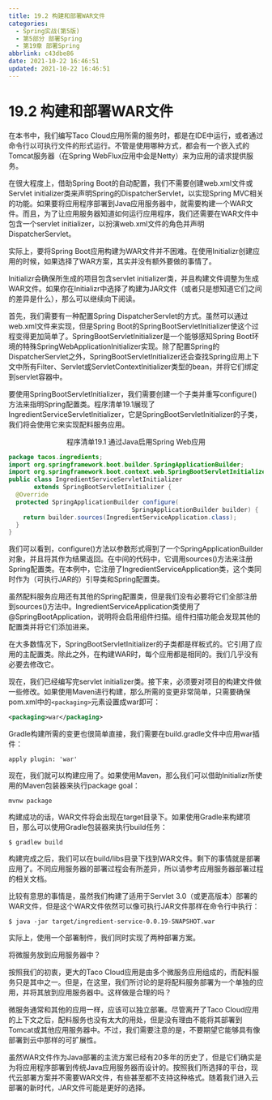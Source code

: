 ```yaml
---
title: 19.2 构建和部署WAR文件
categories:
  - Spring实战(第5版)
  - 第5部分 部署Spring
  - 第19章 部署Spring
abbrlink: c43dbe86
date: 2021-10-22 16:46:51
updated: 2021-10-22 16:46:51
---
```

# 19.2 构建和部署WAR文件

在本书中，我们编写Taco Cloud应用所需的服务时，都是在IDE中运行，或者通过命令行以可执行文件的形式运行。不管是使用哪种方式，都会有一个嵌入式的Tomcat服务器（在Spring WebFlux应用中会是Netty）来为应用的请求提供服务。

在很大程度上，借助Spring Boot的自动配置，我们不需要创建web.xml文件或Servlet initializer类来声明Spring的DispatcherServlet，以实现Spring MVC相关的功能。如果要将应用程序部署到Java应用服务器中，就需要构建一个WAR文件。而且，为了让应用服务器知道如何运行应用程序，我们还需要在WAR文件中包含一个servlet initializer，以扮演web.xml文件的角色并声明DispatcherServlet。

实际上，要将Spring Boot应用构建为WAR文件并不困难。在使用Initializr创建应用的时候，如果选择了WAR方案，其实并没有额外要做的事情了。

Initializr会确保所生成的项目包含servlet initializer类，并且构建文件调整为生成WAR文件。如果你在Initializr中选择了构建为JAR文件（或者只是想知道它们之间的差异是什么），那么可以继续向下阅读。

首先，我们需要有一种配置Spring DispatcherServlet的方式。虽然可以通过web.xml文件来实现，但是Spring Boot的SpringBootServletInitializer使这个过程变得更加简单了。SpringBootServletInitializer是一个能够感知Spring Boot环境的特殊SpringWebApplicationInitializer实现。除了配置Spring的DispatcherServlet之外，SpringBootServletInitializer还会查找Spring应用上下文中所有Filter、Servlet或ServletContextInitializer类型的bean，并将它们绑定到servlet容器中。

要使用SpringBootServletInitializer，我们需要创建一个子类并重写configure()方法来指明Spring配置类。程序清单19.1展现了IngredientServiceServletInitializer，它是SpringBootServletInitializer的子类，我们将会使用它来实现配料服务应用。

<center>程序清单19.1 通过Java启用Spring Web应用</center>

```java
package tacos.ingredients;
import org.springframework.boot.builder.SpringApplicationBuilder;
import org.springframework.boot.context.web.SpringBootServletInitializer;
public class IngredientServiceServletInitializer
       extends SpringBootServletInitializer {
  @Override
  protected SpringApplicationBuilder configure(
                                  SpringApplicationBuilder builder) {
    return builder.sources(IngredientServiceApplication.class);
  }
}
```

我们可以看到，configure()方法以参数形式得到了一个SpringApplicationBuilder对象，并且将其作为结果返回。在中间的代码中，它调用sources()方法来注册Spring配置类。在本例中，它注册了IngredientServiceApplication类，这个类同时作为（可执行JAR的）引导类和Spring配置类。

虽然配料服务应用还有其他的Spring配置类，但是我们没有必要将它们全部注册到sources()方法中。IngredientServiceApplication类使用了@SpringBootApplication，说明将会启用组件扫描。组件扫描功能会发现其他的配置类并将它们添加进来。

在大多数情况下，SpringBootServletInitializer的子类都是样板式的。它引用了应用的主配置类。除此之外，在构建WAR时，每个应用都是相同的。我们几乎没有必要去修改它。

现在，我们已经编写完servlet initializer类。接下来，必须要对项目的构建文件做一些修改。如果使用Maven进行构建，那么所需的变更非常简单，只需要确保pom.xml中的`<packaging>`元素设置成war即可：

```xml
<packaging>war</packaging>
```

Gradle构建所需的变更也很简单直接，我们需要在build.gradle文件中应用war插件：

```
apply plugin: 'war'
```

现在，我们就可以构建应用了。如果使用Maven，那么我们可以借助Initializr所使用的Maven包装器来执行package goal：

```
mvnw package
```

构建成功的话，WAR文件将会出现在target目录下。如果使用Gradle来构建项目，那么可以使用Gradle包装器来执行build任务：

```
$ gradlew build
```

构建完成之后，我们可以在build/libs目录下找到WAR文件。剩下的事情就是部署应用了。不同应用服务器的部署过程会有所差异，所以请参考应用服务器部署过程的相关文档。

比较有意思的事情是，虽然我们构建了适用于Servlet 3.0（或更高版本）部署的WAR文件，但是这个WAR文件依然可以像可执行JAR文件那样在命令行中执行：

```
$ java -jar target/ingredient-service-0.0.19-SNAPSHOT.war
```

实际上，使用一个部署制件，我们同时实现了两种部署方案。

将微服务放到应用服务器中？

按照我们的初衷，更大的Taco Cloud应用是由多个微服务应用组成的，而配料服务只是其中之一。但是，在这里，我们所讨论的是将配料服务部署为一个单独的应用，并将其放到应用服务器中。这样做是合理的吗？

微服务通常和其他的应用一样，应该可以独立部署。尽管离开了Taco Cloud应用的上下文之后，配料服务也没有太大的用处，但是没有理由不能将其部署到Tomcat或其他应用服务器中。不过，我们需要注意的是，不要期望它能够具有像部署到云中那样的可扩展性。

虽然WAR文件作为Java部署的主流方案已经有20多年的历史了，但是它们确实是为将应用程序部署到传统Java应用服务器而设计的。按照我们所选择的平台，现代云部署方案并不需要WAR文件，有些甚至都不支持这种格式。随着我们进入云部署的新时代，JAR文件可能是更好的选择。


